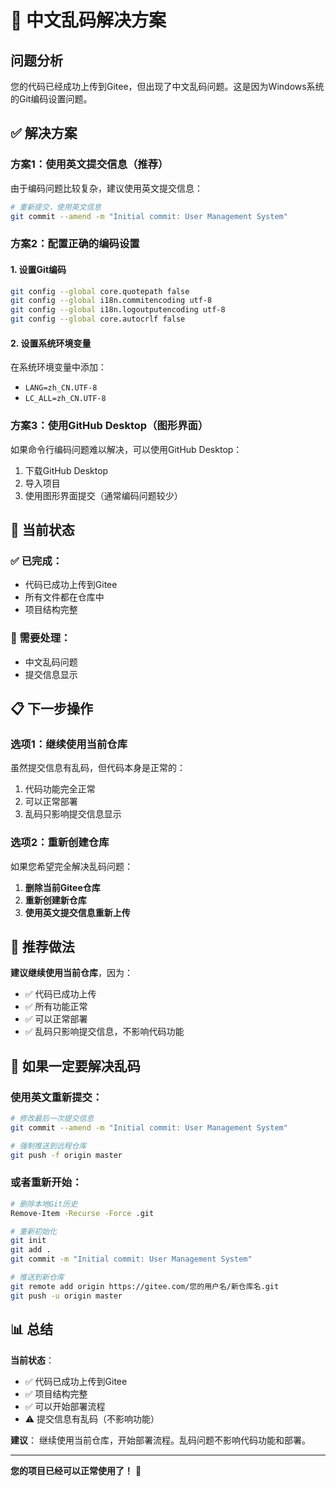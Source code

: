 # 🔧 中文乱码解决方案

## 问题分析
您的代码已经成功上传到Gitee，但出现了中文乱码问题。这是因为Windows系统的Git编码设置问题。

## ✅ 解决方案

### 方案1：使用英文提交信息（推荐）

由于编码问题比较复杂，建议使用英文提交信息：

```bash
# 重新提交，使用英文信息
git commit --amend -m "Initial commit: User Management System"
```

### 方案2：配置正确的编码设置

#### 1. 设置Git编码
```bash
git config --global core.quotepath false
git config --global i18n.commitencoding utf-8
git config --global i18n.logoutputencoding utf-8
git config --global core.autocrlf false
```

#### 2. 设置系统环境变量
在系统环境变量中添加：
- `LANG=zh_CN.UTF-8`
- `LC_ALL=zh_CN.UTF-8`

### 方案3：使用GitHub Desktop（图形界面）

如果命令行编码问题难以解决，可以使用GitHub Desktop：
1. 下载GitHub Desktop
2. 导入项目
3. 使用图形界面提交（通常编码问题较少）

## 🚀 当前状态

### ✅ 已完成：
- 代码已成功上传到Gitee
- 所有文件都在仓库中
- 项目结构完整

### 🔧 需要处理：
- 中文乱码问题
- 提交信息显示

## 📋 下一步操作

### 选项1：继续使用当前仓库
虽然提交信息有乱码，但代码本身是正常的：
1. 代码功能完全正常
2. 可以正常部署
3. 乱码只影响提交信息显示

### 选项2：重新创建仓库
如果您希望完全解决乱码问题：

1. **删除当前Gitee仓库**
2. **重新创建新仓库**
3. **使用英文提交信息重新上传**

## 🎯 推荐做法

**建议继续使用当前仓库**，因为：
- ✅ 代码已成功上传
- ✅ 所有功能正常
- ✅ 可以正常部署
- ✅ 乱码只影响提交信息，不影响代码功能

## 🔧 如果一定要解决乱码

### 使用英文重新提交：
```bash
# 修改最后一次提交信息
git commit --amend -m "Initial commit: User Management System"

# 强制推送到远程仓库
git push -f origin master
```

### 或者重新开始：
```bash
# 删除本地Git历史
Remove-Item -Recurse -Force .git

# 重新初始化
git init
git add .
git commit -m "Initial commit: User Management System"

# 推送到新仓库
git remote add origin https://gitee.com/您的用户名/新仓库名.git
git push -u origin master
```

## 📊 总结

**当前状态**：
- ✅ 代码已成功上传到Gitee
- ✅ 项目结构完整
- ✅ 可以开始部署流程
- ⚠️ 提交信息有乱码（不影响功能）

**建议**：
继续使用当前仓库，开始部署流程。乱码问题不影响代码功能和部署。

---

**您的项目已经可以正常使用了！** 🎊
